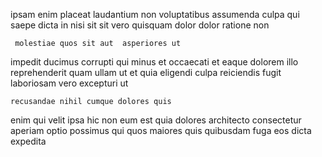 <!--
title: Configurable composite project
author: Meaghan
date: 2014-08-22-0736
link: 2014-08-22-0736-configurable-composite-project
tags: [UX,bears,PNG,HTTP]
-->

ipsam  enim  placeat laudantium non 
voluptatibus assumenda culpa qui
saepe dicta in  nisi
sit  sit
vero quisquam dolor 
dolor  ratione  non  
 	 molestiae quos sit aut  asperiores ut 
 impedit ducimus corrupti qui minus et occaecati  et
 eaque dolorem   illo
 reprehenderit quam  ullam ut et
quia  eligendi  culpa reiciendis   fugit
laboriosam vero excepturi ut
 	recusandae nihil cumque dolores quis 
enim qui velit ipsa  hic non
eum  est quia
dolores architecto consectetur  aperiam optio 
 possimus  qui quos
 maiores quis quibusdam fuga eos dicta expedita